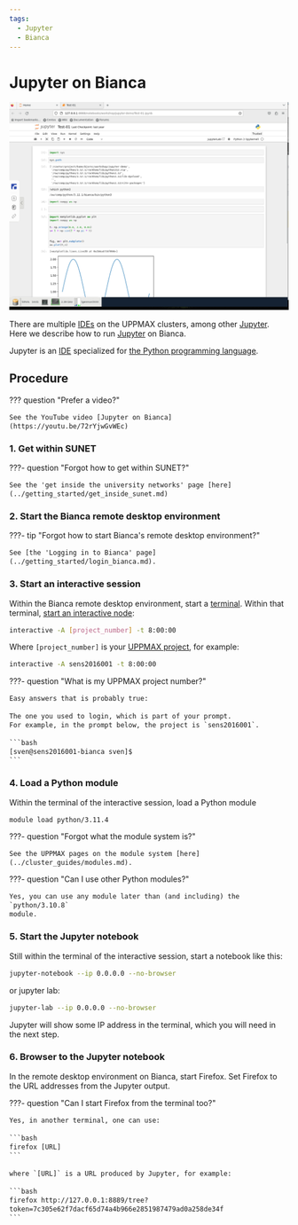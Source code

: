 ```yaml
---
tags:
  - Jupyter
  - Bianca
---
```


# Jupyter on Bianca

![Jupyter on Bianca](./img/jupyter_bianca.png)

There are multiple [IDEs](../software/ides.md) on the UPPMAX clusters,
among other [Jupyter](../software/jupyter.md).
Here we describe how to run [Jupyter](../software/jupyter.md)
on Bianca.

Jupyter is an [IDE](../software/ides.md) specialized for
[the Python programming language](../software/python.md).

## Procedure

??? question "Prefer a video?"

    See the YouTube video [Jupyter on Bianca](https://youtu.be/72rYjwGvWEc)

### 1. Get within SUNET

???- question "Forgot how to get within SUNET?"

    See the 'get inside the university networks' page [here](../getting_started/get_inside_sunet.md)

### 2. Start the Bianca remote desktop environment

???- tip "Forgot how to start Bianca's remote desktop environment?"

    See [the 'Logging in to Bianca' page](../getting_started/login_bianca.md).

### 3. Start an interactive session

Within the Bianca remote desktop environment, start a [terminal](../software/terminal.md).
Within that terminal,
[start an interactive node](../cluster_guides/start_interactive_node_on_bianca.md):


```bash
interactive -A [project_number] -t 8:00:00
```

Where `[project_number]` is your
[UPPMAX project](../getting_started/project.md), for example:

```bash
interactive -A sens2016001 -t 8:00:00
```

???- question "What is my UPPMAX project number?"

    Easy answers that is probably true:

    The one you used to login, which is part of your prompt.
    For example, in the prompt below, the project is `sens2016001`.

    ```bash
    [sven@sens2016001-bianca sven]$
    ```

### 4. Load a Python module

Within the terminal of the interactive session,
load a Python module

```bash
module load python/3.11.4
```

???- question "Forgot what the module system is?"

    See the UPPMAX pages on the module system [here](../cluster_guides/modules.md).

???- question "Can I use other Python modules?"

    Yes, you can use any module later than (and including) the `python/3.10.8`
    module.

### 5. Start the Jupyter notebook

Still within the terminal of the interactive session,
start a notebook like this:

```bash
jupyter-notebook --ip 0.0.0.0 --no-browser
```

or jupyter lab:

``` bash
jupyter-lab --ip 0.0.0.0 --no-browser
```

Jupyter will show some IP address in the terminal,
which you will need in the next step.

### 6. Browser to the Jupyter notebook

In the remote desktop environment on Bianca, start Firefox.
Set Firefox to the URL addresses from the Jupyter output.

???- question "Can I start Firefox from the terminal too?"

    Yes, in another terminal, one can use:

    ```bash
    firefox [URL]
    ```

    where `[URL]` is a URL produced by Jupyter, for example:

    ```bash
    firefox http://127.0.0.1:8889/tree?token=7c305e62f7dacf65d74a4b966e2851987479ad0a258de34f
    ```
